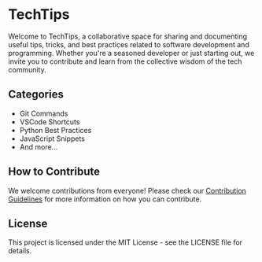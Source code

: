 # TechTips

Welcome to TechTips, a collaborative space for sharing and documenting useful tips, tricks, and best practices related to software development and programming. Whether you're a seasoned developer or just starting out, we invite you to contribute and learn from the collective wisdom of the tech community.

## Categories

- Git Commands
- VSCode Shortcuts
- Python Best Practices
- JavaScript Snippets
- And more...

## How to Contribute

We welcome contributions from everyone! Please check our [Contribution Guidelines](CONTRIBUTING.md) for more information on how you can contribute.

## License

This project is licensed under the MIT License - see the LICENSE file for details.
